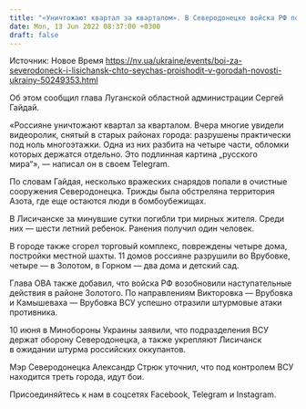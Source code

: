 ```yaml
---
title: "«Уничтожают квартал за кварталом». В Северодонецке войска РФ повредили очистные сооружения, в Лисичанске погиб ребенок — глава Луганской ОВА"
date: Mon, 13 Jun 2022 08:37:00 +0300
draft: false
---
```

Источник: Новое Время https://nv.ua/ukraine/events/boi-za-severodoneck-i-lisichansk-chto-seychas-proishodit-v-gorodah-novosti-ukrainy-50249353.html


 Об этом сообщил глава Луганской областной администрации Сергей Гайдай.

«Россияне уничтожают квартал за кварталом. Вчера многие увидели видеоролик, снятый в старых районах города: разрушены практически под ноль многоэтажки. Одна из них разбита на четыре части, обломки которых держатся отдельно. Это подлинная картина „русского мира“», — написал он в своем Telegram.

По словам Гайдая, несколько вражеских снарядов попали в очистные сооружения Северодонецка. Трижды была обстреляна территория Азота, где еще остаются люди в бомбоубежищах.

В Лисичанске за минувшие сутки погибли три мирных жителя. Среди них — шести летний ребенок. Ранения получил один человек.

В городе также сгорел торговый комплекс, повреждены четыре дома, постройки местной шахты. 11 домов россияне разрушили во Врубовке, четыре — в Золотом, в Горном — два дома и детский сад.

Глава ОВА также добавил, что войска РФ возобновили наступательные действия в районе Золотого. По направлениям Викторовка — Врубовка и Камышеваха — Врубовка ВСУ успешно отразили штурмовые атаки противника.

10 июня в Минобороны Украины заявили, что подразделения ВСУ держат оборону Северодонецка, а также укрепляют Лисичанск в ожидании штурма российских оккупантов.

Мэр Северодонецка Александр Стрюк уточнил, что под контролем ВСУ находится треть города, идут бои.

Присоединяйтесь к нам в соцсетях Facebook, Telegram и Instagram.
